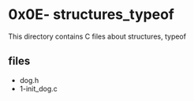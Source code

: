 # 0x0E- structures_typeof

This directory contains C files about structures, typeof

## files

* dog.h
* 1-init_dog.c
